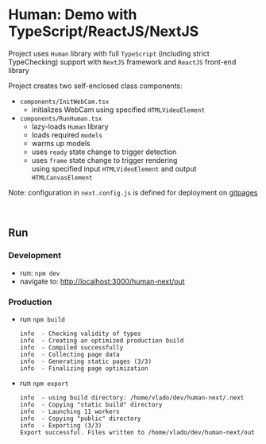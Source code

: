 # Human: Demo with TypeScript/ReactJS/NextJS

Project uses `Human` library with full `TypeScript` (including strict TypeChecking) support with `NextJS` framework and `ReactJS` front-end library

Project creates two self-enclosed class components:
- `components/InitWebCam.tsx`  
  - initializes WebCam using specified `HTMLVideoElement`  
- `components/RunHuman.tsx`  
   - lazy-loads `Human` library  
   - loads required `models`  
   - warms up models  
   - uses `ready` state change to trigger detection  
   - uses `frame` state change to trigger rendering  
     using specified input `HTMLVideoElement` and output `HTMLCanvasElement`  

Note: configuration in `next.config.js` is defined for deployment on [gitpages]()  

<br>

## Run

### Development

- run: `npm dev`
- navigate to: <http://localhost:3000/human-next/out>

### Production

- run `npm build`

      info  - Checking validity of types
      info  - Creating an optimized production build
      info  - Compiled successfully
      info  - Collecting page data
      info  - Generating static pages (3/3)
      info  - Finalizing page optimization

- run `npm export`

      info  - using build directory: /home/vlado/dev/human-next/.next
      info  - Copying "static build" directory
      info  - Launching 11 workers
      info  - Copying "public" directory
      info  - Exporting (3/3)
      Export successful. Files written to /home/vlado/dev/human-next/out
